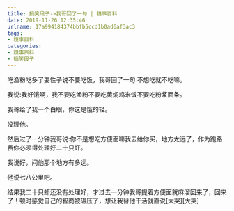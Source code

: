 ```yaml
---
title: 搞笑段子->我哥回了一句 | 糗事百科
date: 2019-11-26 12:35:46
urlname: 17a994184374bbfb5ccd1b0ad6af3ac3
tags: 
- 糗事百科
categories:
- 糗事百科
- 搞笑段子
---
```

吃渔粉吃多了耍性子说不要吃饭，我哥回了一句:不想吃就不吃嘛。

我说:我好饿啊，我不要吃渔粉不要吃黄焖鸡米饭不要吃粉浆面条。

我哥给了我一个白眼，你这是饿的轻。

没理他。

然后过了一分钟我哥说:你不是想吃方便面嘛我去给你买，地方太远了，作为跑路费你必须得处理好二十只虾。

我说好，问他那个地方有多远。

他说七八公里吧。

结果我二十只虾还没有处理好，才过去一分钟我哥提着方便面就麻溜回来了，回来了！顿时感觉自己的智商被碾压了，想让我替他干活就直说[大哭][大哭]


